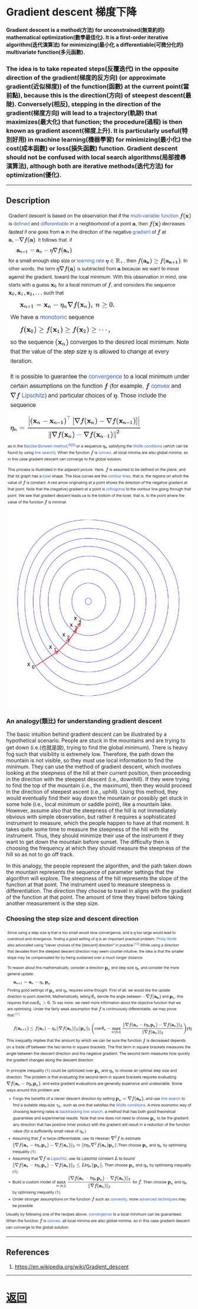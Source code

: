 # Gradient descent 梯度下降

#### Gradient descent is a method(方法) for unconstrained(無束約的) mathematical optimization(數學最佳化). It is a first-order iterative algorithm(迭代演算法) for minimizing(最小化 a differentiable(可微分化的) multivariate function(多元函數).

### The idea is to take repeated steps(反覆迭代) in the opposite direction of the gradient(梯度的反方向) (or approximate gradient(近似梯度)) of the function(函數) at the current point(當前點), because this is the direction(方向) of steepest descent(最陡). Conversely(相反), stepping in the direction of the gradient(梯度方向) will lead to a trajectory(軌跡) that maximizes(最大化) that function; the procedure(過程) is then known as gradient ascent(梯度上升). It is particularly useful(特別好用) in machine learning(機器學習) for minimizing(最小化) the cost(成本函數) or loss(損失函數) function. Gradient descent should not be confused with **local search algorithms(局部搜尋演算法)**, although both are iterative methods(迭代方法) for optimization(優化).

---

## Description
![alt text](./Gd_equation1.png)
![alt text](./Gd_equation2.png)
![alt text](./Gd_equation3.png)
![alt text](./Gd_p1.png)

### An analogy(類比) for understanding gradient descent
The basic intuition behind gradient descent can be illustrated by a hypothetical scenario. People are stuck in the mountains and are trying to get down (i.e.(也就是說), trying to find the global minimum). There is heavy fog such that visibility is extremely low. Therefore, the path down the mountain is not visible, so they must use local information to find the minimum. They can use the method of gradient descent, which involves looking at the steepness of the hill at their current position, then proceeding in the direction with the steepest descent (i.e., downhill). If they were trying to find the top of the mountain (i.e., the maximum), then they would proceed in the direction of steepest ascent (i.e., uphill). Using this method, they would eventually find their way down the mountain or possibly get stuck in some hole (i.e., local minimum or saddle point), like a mountain lake. However, assume also that the steepness of the hill is not immediately obvious with simple observation, but rather it requires a sophisticated instrument to measure, which the people happen to have at that moment. It takes quite some time to measure the steepness of the hill with the instrument. Thus, they should minimize their use of the instrument if they want to get down the mountain before sunset. The difficulty then is choosing the frequency at which they should measure the steepness of the hill so as not to go off track.

In this analogy, the people represent the algorithm, and the path taken down the mountain represents the sequence of parameter settings that the algorithm will explore. The steepness of the hill represents the slope of the function at that point. The instrument used to measure steepness is differentiation. The direction they choose to travel in aligns with the gradient of the function at that point. The amount of time they travel before taking another measurement is the step size.

### Choosing the step size and descent direction
![alt text](./Gd_equation4.png)
![alt text](./Gd_equation5.png)
![alt text](./Gd_equation6.png)

---

## References
1. https://en.wikipedia.org/wiki/Gradient_descent

---

# [返回](../main.md)